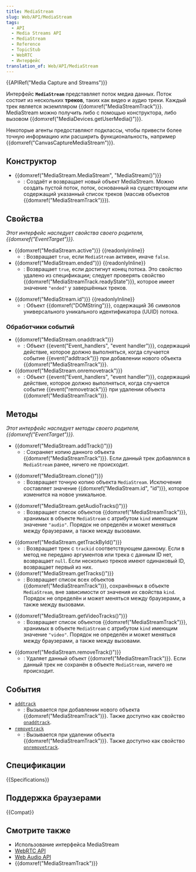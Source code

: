 ```yaml
---
title: MediaStream
slug: Web/API/MediaStream
tags:
  - API
  - Media Streams API
  - MediaStream
  - Reference
  - TopicStub
  - WebRTC
  - Интерфейс
translation_of: Web/API/MediaStream
---
```

{{APIRef("Media Capture and Streams")}}

Интерфейс **`MediaStream`** представляет поток медиа данных. Поток состоит из нескольких **треков**, таких как видео и аудио треки. Каждый трек является экземпляром {{domxref("MediaStreamTrack")}}. MediaStream можно получить либо с помощью конструктора, либо вызовом {{domxref("MediaDevices.getUserMedia()")}}.

Некоторые агенты предоставляют подклассы, чтобы привести более точную информацию или расширить функциональность, например {{domxref("CanvasCaptureMediaStream")}}.

## Конструктор

- {{domxref("MediaStream.MediaStream", "MediaStream()")}}
  - : Создаёт и возвращает новый объект MediaStream. Можно создать пустой поток, поток, основанный на существующем или содержащий указанный список треков (массив объектов {{domxref("MediaStreamTrack")}}).

## Свойства

_Этот интерфейс наследует свойства своего родителя,_ _{{domxref("EventTarget")}}._

<!---->

- {{domxref("MediaStream.active")}} {{readonlyinline}}
  - : Возвращает `true`, если `MediaStream` активен, иначе `false`.
- {{domxref("MediaStream.ended")}} {{readonlyInline}}
  - : Возвращает `true`, если достигнут конец потока. Это свойство удалено из спецификации; следует проверять свойство {{domxref("MediaStreamTrack.readyState")}}, которое имеет значение `"ended"` у завершённых треков.

<!---->

- {{domxref("MediaStream.id")}} {{readonlyInline}}
  - : Объект {{domxref("DOMString")}}, содержащий 36 символов универсального уникального идентификатора (UUID) потока.

### Обработчики событий

- {{domxref("MediaStream.onaddtrack")}}
  - : Объект {{event("Event_handlers", "event handler")}}, содержащий действие, которое должно выполняться, когда случается событие {{event("addtrack")}} при добавлении нового объекта {{domxref("MediaStreamTrack")}}.
- {{domxref("MediaStream.onremovetrack")}}
  - : Объект {{event("Event_handlers", "event handler")}}, содержащий действие, которое должно выполняться, когда случается событие {{event("removetrack")}} при удалении объекта {{domxref("MediaStreamTrack")}}.

## Методы

_Этот интерфейс наследует методы своего родителя,_ _{{domxref("EventTarget")}}._

- {{domxref("MediaStream.addTrack()")}}
  - : Сохраняет копию данного объекта {{domxref("MediaStreamTrack")}}. Если данный трек добавлялся в `MediaStream` ранее, ничего не происходит.

<!---->

- {{domxref("MediaStream.clone()")}}
  - : Возвращает точную копию объекта `MediaStream`. Исключение составляет значение {{domxref("MediaStream.id", "id")}}, которое изменится на новое уникальное.

<!---->

- {{domxref("MediaStream.getAudioTracks()")}}
  - : Возвращает список объектов {{domxref("MediaStreamTrack")}}, хранимых в объекте `MediaStream` с атрибутом `kind` имеющим значение `"audio"`. Порядок не определён и может меняться между браузерами, а также между вызовами.

<!---->

- {{domxref("MediaStream.getTrackById()")}}
  - : Возвращает трек с `trackid` соответствующем данному. Если в метод не передано аргументов или трека с данным ID нет, возвращает `null`. Если несколько треков имеют одинаковый ID, возвращает первый из них.
- {{domxref("MediaStream.getTracks()")}}
  - : Возвращает список всех объектов {{domxref("MediaStreamTrack")}}, сохранённых в объекте `MediaStream`, вне зависимости от значения их свойства `kind`. Порядок не определён и может меняться между браузерами, а также между вызовами.

<!---->

- {{domxref("MediaStream.getVideoTracks()")}}
  - : Возвращает список объектов {{domxref("MediaStreamTrack")}}, хранимых в объекте `MediaStream` с атрибутом `kind` имеющим значение `"video"`. Порядок не определён и может меняться между браузерами, а также между вызовами.

<!---->

- {{domxref("MediaStream.removeTrack()")}}
  - : Удаляет данный объект {{domxref("MediaStreamTrack")}}. Если данный трек не сохранён в объекте `MediaStream`, ничего не происходит.

## События

- [`addtrack`](/ru/docs/Web/API/MediaStream/addtrack_event)
  - : Вызывается при добавлении нового объекта {{domxref("MediaStreamTrack")}}.
    Также доступно как свойство [`onaddtrack`](/ru/docs/Web/API/MediaStream/onaddtrack).
- [`removetrack`](/ru/docs/Web/API/MediaStream/removetrack_event)
  - : Вызывается при удалении объекта {{domxref("MediaStreamTrack")}}.
    Также доступно как свойство [`onremovetrack`](/ru/docs/Web/API/MediaStream/onremovetrack).

## Спецификации

{{Specifications}}

## Поддержка браузерами

{{Compat}}

## Смотрите также

- Использование интерфейса MediaStream
- [WebRTC API](/ru/docs/Web/API/WebRTC_API)
- [Web Audio API](/ru/docs/Web/API/Web_Audio_API)
- {{domxref("MediaStreamTrack")}}
